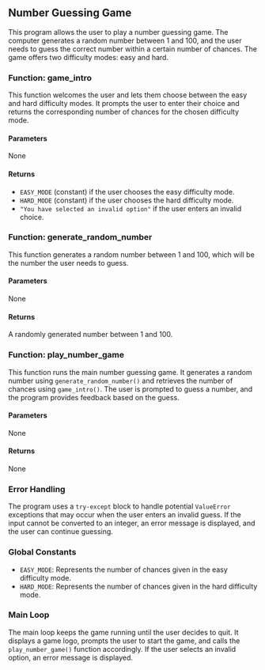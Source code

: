 ## Number Guessing Game

This program allows the user to play a number guessing game. The computer generates a random number between 1 and 100, and the user needs to guess the correct number within a certain number of chances. The game offers two difficulty modes: easy and hard.

### Function: game_intro

This function welcomes the user and lets them choose between the easy and hard difficulty modes. It prompts the user to enter their choice and returns the corresponding number of chances for the chosen difficulty mode.

#### Parameters

None

#### Returns

- `EASY_MODE` (constant) if the user chooses the easy difficulty mode.
- `HARD_MODE` (constant) if the user chooses the hard difficulty mode.
- `"You have selected an invalid option"` if the user enters an invalid choice.

### Function: generate_random_number

This function generates a random number between 1 and 100, which will be the number the user needs to guess.

#### Parameters

None

#### Returns

A randomly generated number between 1 and 100.

### Function: play_number_game

This function runs the main number guessing game. It generates a random number using `generate_random_number()` and retrieves the number of chances using `game_intro()`. The user is prompted to guess a number, and the program provides feedback based on the guess.

#### Parameters

None

#### Returns

None

### Error Handling

The program uses a `try-except` block to handle potential `ValueError` exceptions that may occur when the user enters an invalid guess. If the input cannot be converted to an integer, an error message is displayed, and the user can continue guessing.

### Global Constants

- `EASY_MODE`: Represents the number of chances given in the easy difficulty mode.
- `HARD_MODE`: Represents the number of chances given in the hard difficulty mode.

### Main Loop

The main loop keeps the game running until the user decides to quit. It displays a game logo, prompts the user to start the game, and calls the `play_number_game()` function accordingly. If the user selects an invalid option, an error message is displayed.

